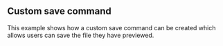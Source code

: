 ##  Custom save command 

This example shows how a custom save command can be created which allows users can save the file they have previewed.

[//]: <keywords: file,custom,location>